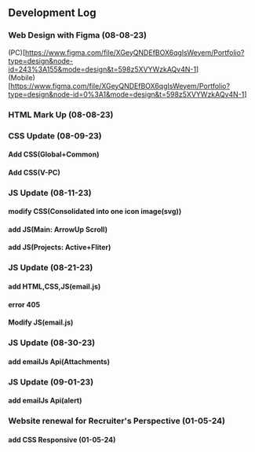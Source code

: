 ## Development Log

### Web Design with Figma (08-08-23)
(PC)[https://www.figma.com/file/XGeyQNDEfBOX6qgIsWeyem/Portfolio?type=design&node-id=243%3A155&mode=design&t=598z5XVYWzkAQv4N-1]<br />
(Mobile)[https://www.figma.com/file/XGeyQNDEfBOX6qgIsWeyem/Portfolio?type=design&node-id=0%3A1&mode=design&t=598z5XVYWzkAQv4N-1]

### HTML Mark Up (08-08-23)

### CSS Update (08-09-23)
#### Add CSS(Global+Common)
#### Add CSS(V-PC)

### JS Update (08-11-23)
#### modify CSS(Consolidated into one icon image(svg))
#### add JS(Main: ArrowUp Scroll)
#### add JS(Projects: Active+Fliter)

### JS Update (08-21-23)
#### add HTML,CSS,JS(email.js)
#### error 405
#### Modify JS(email.js)

### JS Update (08-30-23)
#### add emailJs Api(Attachments)

### JS Update (09-01-23)
#### add emailJs Api(alert)

### Website renewal for Recruiter's Perspective (01-05-24)
#### add CSS Responsive (01-05-24)
